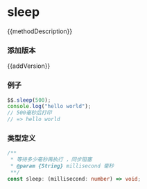 <!--
 * @Description:
 * @Autor: 万洲
 * @Date: 2023-02-25 15:08:43
 * @LastEditors: 万洲
 * @LastEditTime: 2023-02-25 15:19:41
-->
<script setup lang="ts">
    /** 方法描述 */
const methodDescription="等待多少毫秒再执行 ，同步阻塞"
/** 添加版本 */
const addVersion="1.0.4"
</script>

# sleep

{{methodDescription}}

### 添加版本

{{addVersion}}

### 例子

```typescript
$$.sleep(500);
console.log("hello world");
// 500毫秒后打印
// => hello world
```

### 类型定义

```typescript
/**
 * 等待多少毫秒再执行 ，同步阻塞
 * @param {String} millisecond 毫秒
 **/
const sleep: (millisecond: number) => void;
```
